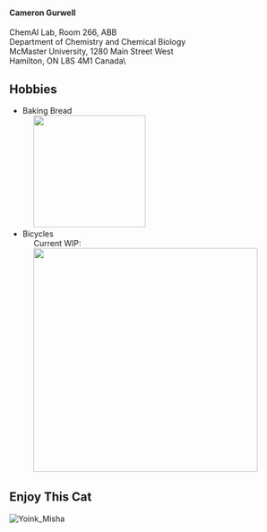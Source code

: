 #### Cameron Gurwell

ChemAI Lab, Room 266, ABB\
Department of Chemistry and Chemical Biology\
McMaster University, 1280 Main Street West\
Hamilton, ON L8S 4M1 Canada\


## Hobbies
- Baking Bread\
  &nbsp;&nbsp;&nbsp;&nbsp;&nbsp;<img src='https://github.com/Camgur/Camgur/assets/156104897/25f27718-8d14-4069-b60e-11582b1ca01e' width='200'>
- Bicycles\
  &nbsp;&nbsp;&nbsp;&nbsp;&nbsp;Current WIP:\
  &nbsp;&nbsp;&nbsp;&nbsp;&nbsp;<img src='https://github.com/Camgur/Camgur/assets/156104897/b69083e3-19a2-47b0-91bf-d700d49d0e13' width='400'>

## Enjoy This Cat

![Yoink_Misha](https://github.com/Camgur/Camgur/assets/156104897/80094be9-9c71-4a03-b954-cbc0f9851962)


<!--
**Camgur/Camgur** is a ✨ _special_ ✨ repository because its `README.md` (this file) appears on your GitHub profile.

Here are some ideas to get you started:

- 🔭 I’m currently working on ...
- 🌱 I’m currently learning ...
- 👯 I’m looking to collaborate on ...
- 🤔 I’m looking for help with ...
- 💬 Ask me about ...
- 📫 How to reach me: ...
- 😄 Pronouns: ...
- ⚡ Fun fact: ...
-->
